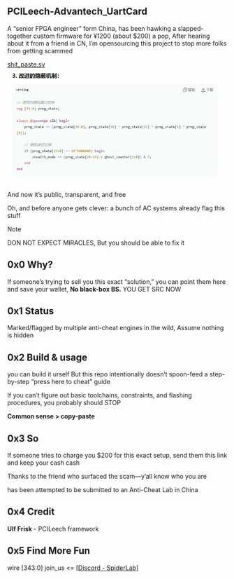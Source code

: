 ## PCILeech-Advantech_UartCard
A “senior FPGA engineer” form China, has been hawking a slapped-together custom firmware for ¥1200 (about $200) a pop, After hearing about it from a friend in CN, I’m opensourcing this project to stop more folks from getting scammed

[shit_paste.sv](assets/shit_paste.sv)
![shit](assets/image.jpg)

And now it’s public, transparent, and free

Oh, and before anyone gets clever: a bunch of AC systems already flag this stuff

> [!NOTE]
>
> DON NOT EXPECT MIRACLES, But you should be able to fix it

## 0x0 Why?
If someone’s trying to sell you this exact “solution,” you can point them here and save your wallet, **No black-box BS.** YOU GET SRC NOW

## 0x1 Status
Marked/flagged by multiple anti-cheat engines in the wild, Assume nothing is hidden

## 0x2 Build & usage
you can build it urself
But this repo intentionally doesn’t spoon-feed a step-by-step “press here to cheat” guide 

If you can’t figure out basic toolchains, constraints, and flashing procedures, you probably should STOP

**Common sense > copy-paste**

## 0x3 So
If someone tries to charge you $200 for this exact setup, send them this link and keep your cash cash

Thanks to the friend who surfaced the scam—y’all know who you are

has been attempted to be submitted to an Anti-Cheat Lab in China

## 0x4 Credit
**Ulf Frisk** - PCILeech framework

## 0x5 Find More Fun
wire [343:0] join_us <= [[Discord - SpiderLab]](https://discord.gg/ajXCy3naaR)
